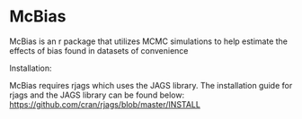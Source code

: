 # McBias
McBias is an r package that utilizes MCMC simulations to help estimate the effects of bias found in datasets of convenience

Installation:

McBias requires rjags which uses the JAGS library. The installation guide for rjags and the JAGS library can be found below:
https://github.com/cran/rjags/blob/master/INSTALL


